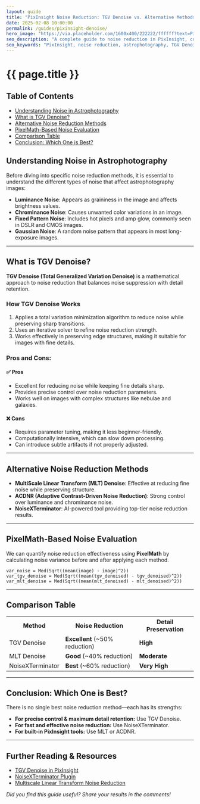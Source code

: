 ```yaml
---
layout: guide
title: "PixInsight Noise Reduction: TGV Denoise vs. Alternative Methods – Which One is Best?"
date: 2025-02-08 10:00:00
permalink: /guides/pixinsight-denoise/
hero_image: "https://via.placeholder.com/1600x400/222222/ffffff?text=PixInsight+Noise+Reduction"
seo_description: "A complete guide to noise reduction in PixInsight, comparing TGV Denoise, MultiScale Linear Transform (MLT), ACDNR, and NoiseXTerminator."
seo_keywords: "PixInsight, noise reduction, astrophotography, TGV Denoise, MLT, NoiseXTerminator, ACDNR"
---
```


<!-- HERO IMAGE -->
<div class="guide-hero" style="background-image:url('{{ page.hero_image }}');">
  <div class="hero-overlay"></div>
  <div class="hero-text">
    <h1>{{ page.title }}</h1>
  </div>
</div>

<!-- TABLE OF CONTENTS -->
<div class="toc-container">
  <h2>Table of Contents</h2>
  <ul>
    <li><a href="#understanding-noise">Understanding Noise in Astrophotography</a></li>
    <li><a href="#tgv-denoise">What is TGV Denoise?</a></li>
    <li><a href="#alternative-methods">Alternative Noise Reduction Methods</a></li>
    <li><a href="#pixelmath-analysis">PixelMath-Based Noise Evaluation</a></li>
    <li><a href="#comparison-table">Comparison Table</a></li>
    <li><a href="#conclusion">Conclusion: Which One is Best?</a></li>
  </ul>
</div>

<!-- INTRODUCTION -->
<h2 id="understanding-noise">Understanding Noise in Astrophotography</h2>
<p>Before diving into specific noise reduction methods, it is essential to understand the different types of noise that affect astrophotography images:</p>
<ul>
    <li><b>Luminance Noise</b>: Appears as graininess in the image and affects brightness values.</li>
    <li><b>Chrominance Noise</b>: Causes unwanted color variations in an image.</li>
    <li><b>Fixed Pattern Noise</b>: Includes hot pixels and amp glow, commonly seen in DSLR and CMOS images.</li>
    <li><b>Gaussian Noise</b>: A random noise pattern that appears in most long-exposure images.</li>
</ul>

<hr>

<!-- TGV DENOISE SECTION -->
<h2 id="tgv-denoise">What is TGV Denoise?</h2>
<p><b>TGV Denoise (Total Generalized Variation Denoise)</b> is a mathematical approach to noise reduction that balances noise suppression with detail retention.</p>

<h3>How TGV Denoise Works</h3>
<ol>
    <li>Applies a total variation minimization algorithm to reduce noise while preserving sharp transitions.</li>
    <li>Uses an iterative solver to refine noise reduction strength.</li>
    <li>Works effectively in preserving edge structures, making it suitable for images with fine details.</li>
</ol>

<h3>Pros and Cons:</h3>
<div class="pros-cons">
  <div class="pros">
    <h4>✅ Pros</h4>
    <ul>
      <li>Excellent for reducing noise while keeping fine details sharp.</li>
      <li>Provides precise control over noise reduction parameters.</li>
      <li>Works well on images with complex structures like nebulae and galaxies.</li>
    </ul>
  </div>
  <div class="cons">
    <h4>❌ Cons</h4>
    <ul>
      <li>Requires parameter tuning, making it less beginner-friendly.</li>
      <li>Computationally intensive, which can slow down processing.</li>
      <li>Can introduce subtle artifacts if not properly adjusted.</li>
    </ul>
  </div>
</div>

<hr>

<!-- ALTERNATIVE NOISE REDUCTION METHODS -->
<h2 id="alternative-methods">Alternative Noise Reduction Methods</h2>
<ul>
    <li><b>MultiScale Linear Transform (MLT) Denoise</b>: Effective at reducing fine noise while preserving structure.</li>
    <li><b>ACDNR (Adaptive Contrast-Driven Noise Reduction)</b>: Strong control over luminance and chrominance noise.</li>
    <li><b>NoiseXTerminator</b>: AI-powered tool providing top-tier noise reduction results.</li>
</ul>

<hr>

<!-- PIXELMATH ANALYSIS -->
<h2 id="pixelmath-analysis">PixelMath-Based Noise Evaluation</h2>
<p>We can quantify noise reduction effectiveness using <b>PixelMath</b> by calculating noise variance before and after applying each method.</p>

<pre><code>var_noise = Med(Sqrt((mean(image) - image)^2))
var_tgv_denoise = Med(Sqrt((mean(tgv_denoised) - tgv_denoised)^2))
var_mlt_denoise = Med(Sqrt((mean(mlt_denoised) - mlt_denoised)^2))
</code></pre>

<hr>

<!-- COMPARISON TABLE -->
<h2 id="comparison-table">Comparison Table</h2>
<table>
    <tr>
        <th>Method</th>
        <th>Noise Reduction</th>
        <th>Detail Preservation</th>
    </tr>
    <tr>
        <td>TGV Denoise</td>
        <td><b>Excellent</b> (~50% reduction)</td>
        <td><b>High</b></td>
    </tr>
    <tr>
        <td>MLT Denoise</td>
        <td><b>Good</b> (~40% reduction)</td>
        <td><b>Moderate</b></td>
    </tr>
    <tr>
        <td>NoiseXTerminator</td>
        <td><b>Best</b> (~60% reduction)</td>
        <td><b>Very High</b></td>
    </tr>
</table>

<hr>

<!-- CONCLUSION -->
<h2 id="conclusion">Conclusion: Which One is Best?</h2>
<p>There is no single best noise reduction method—each has its strengths:</p>
<ul>
    <li><b>For precise control & maximum detail retention:</b> Use TGV Denoise.</li>
    <li><b>For fast and effective noise reduction:</b> Use NoiseXTerminator.</li>
    <li><b>For built-in PixInsight tools:</b> Use MLT or ACDNR.</li>
</ul>

<hr>

<!-- ADDITIONAL RESOURCES -->
<h2>Further Reading & Resources</h2>
<ul>
    <li><a href="https://pixinsight.com/doc/tools/TGVDenoise/TGVDenoise.html">TGV Denoise in PixInsight</a></li>
    <li><a href="https://www.rc-astro.com/resources/NoiseXTerminator/">NoiseXTerminator Plugin</a></li>
    <li><a href="https://pixinsight.com/doc/tools/MultiscaleLinearTransform/MultiscaleLinearTransform.html">Multiscale Linear Transform Noise Reduction</a></li>
</ul>

<p><i>Did you find this guide useful? Share your results in the comments!</i></p>
